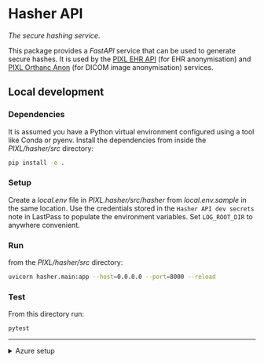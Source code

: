 # Hasher API

_The secure hashing service_.

This package provides a _FastAPI_ service that can be used to generate secure hashes. It is used by
the [PIXL EHR API](../pixl_export/README.md) (for EHR anonymisation) and
[PIXL Orthanc Anon](../orthanc_anon/README.md) (for DICOM image anonymisation) services.

## Local development

### Dependencies

It is assumed you have a Python virtual environment configured using a tool like Conda or pyenv.
Install the dependencies from inside the _PIXL/hasher/src_ directory:

```bash
pip install -e .
```

### Setup

Create a _local.env_ file in _PIXL.hasher/src/hasher_ from _local.env.sample_ in the same location.
Use the credentials stored in the `Hasher API dev secrets` note in LastPass to populate the
environment variables. Set `LOG_ROOT_DIR` to anywhere convenient.

### Run

from the _PIXL/hasher/src_ directory:

```bash
uvicorn hasher.main:app --host=0.0.0.0 --port=8000 --reload
```

### Test

From this directory run:

```bash
pytest
```

---

<details><summary>Azure setup</summary>

## Azure setup

_This is done for the \_UCLH_DIF_ `dev` tenancy, will need to be done once in the _UCLHAZ_ `prod`
tenancy when ready to deploy to production.\_

An Azure Key Vault is required to hold the secret key used in the hashing process. This Key Vault
and secret must persist any infrastructure changes so should be separate from disposable
infrastructure services. ServicePrincipal is required to connect to the Key Vault.

The application uses the ServicePrincipal and password to authenticates with Azure via environment
variables. See
[here](https://learn.microsoft.com/en-us/python/api/azure-identity/azure.identity.environmentcredential?view=azure-python)
for more info.

The Key Vault and ServicePrincipal have already been created for the `dev` environment and details
are stored in the `Hasher API dev secrets` note in the shared FlowEHR folder on LastPass.

The process for doing so using the `az` CLI tool is described below. This can be converted into a
Terraform template but given that we need a single, permanent instance of this, having a repeatable
template is less useful.

This process must be repeated for `staging` & `prod` environments.

### Step 1

Create the Azure Key Vault in an appropriate resource group:

```bash
az keyvault create --resource-group <resource-group-name> --name <key-vault-name> --location "UKSouth"
```

### Step 2

Create Service Principal & grant access as per

```bash
az ad sp create-for-rbac -n hasher-api --skip-assignment
```

This will produce the following output

```json
{
    "appId": "<generated-app-ID>",
    "displayName": "<app-name>",
    "name": "http://<app-name>",
    "password": "<generated-password>",
    "tenant": "<tenant-ID>"
}
```

### Step 3

Assign correct permissions to the newly created ServicePrincipal

```bash
az keyvault set-policy --name <key-vault-name> --spn <generated-app-ID> --secret-permissions backup delete get list set
```

### Step 4

Create a secret and store in the Key Vault

Use Python to create a secret:

```python
import secrets
secrets.token_urlsafe(32)
```

copy the secret and paste as <secret-value> below

```bash
az keyvault secret set --vault-name "<key-vault-name>" --name "<secret-name>" --value "<secret-value>"
```

### Step 5

Save credentials in `.env` and a LastPass `Hasher API <environment> secrets` note.

```
HASHER_API_AZ_CLIENT_ID=<generated-app-ID>
HASHER_API_AZ_CLIENT_PASSWORD=<generated-password>
HASHER_API_AZ_TENANT_ID=<tenant-ID>
HASHER_API_AZ_KEY_VAULT_NAME=<key-vault-name>
HASHER_API_AZ_KEY_VAULT_SECRET_NAME=<secret-name>
```

</details>

